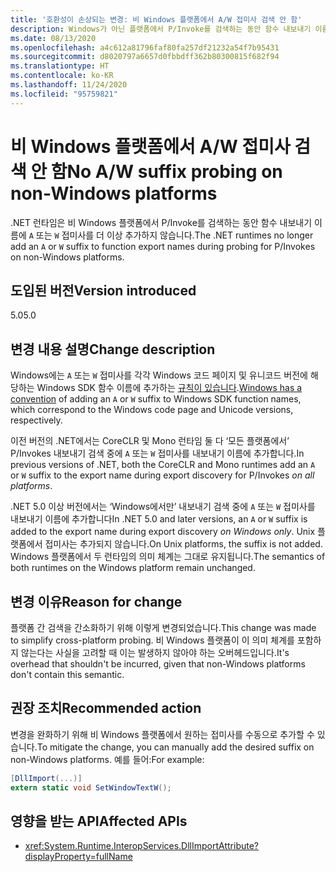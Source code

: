 ```yaml
---
title: '호환성이 손상되는 변경: 비 Windows 플랫폼에서 A/W 접미사 검색 안 함'
description: Windows가 아닌 플랫폼에서 P/Invoke를 검색하는 동안 함수 내보내기 이름에 접미사가 더 이상 추가되지 않는 .NET 5.0의 호환성이 손상되는 변경에 대해 알아봅니다.
ms.date: 08/13/2020
ms.openlocfilehash: a4c612a81796faf80fa257df21232a54f7b95431
ms.sourcegitcommit: d8020797a6657d0fbbdff362b80300815f682f94
ms.translationtype: HT
ms.contentlocale: ko-KR
ms.lasthandoff: 11/24/2020
ms.locfileid: "95759821"
---
```

# <a name="no-aw-suffix-probing-on-non-windows-platforms"></a><span data-ttu-id="22129-103">비 Windows 플랫폼에서 A/W 접미사 검색 안 함</span><span class="sxs-lookup"><span data-stu-id="22129-103">No A/W suffix probing on non-Windows platforms</span></span>

<span data-ttu-id="22129-104">.NET 런타임은 비 Windows 플랫폼에서 P/Invoke를 검색하는 동안 함수 내보내기 이름에 `A` 또는 `W` 접미사를 더 이상 추가하지 않습니다.</span><span class="sxs-lookup"><span data-stu-id="22129-104">The .NET runtimes no longer add an `A` or `W` suffix to function export names during probing for P/Invokes on non-Windows platforms.</span></span>

## <a name="version-introduced"></a><span data-ttu-id="22129-105">도입된 버전</span><span class="sxs-lookup"><span data-stu-id="22129-105">Version introduced</span></span>

<span data-ttu-id="22129-106">5.0</span><span class="sxs-lookup"><span data-stu-id="22129-106">5.0</span></span>

## <a name="change-description"></a><span data-ttu-id="22129-107">변경 내용 설명</span><span class="sxs-lookup"><span data-stu-id="22129-107">Change description</span></span>

<span data-ttu-id="22129-108">Windows에는 `A` 또는 `W` 접미사를 각각 Windows 코드 페이지 및 유니코드 버전에 해당하는 Windows SDK 함수 이름에 추가하는 [규칙이 있습니다](/windows/win32/intl/conventions-for-function-prototypes).</span><span class="sxs-lookup"><span data-stu-id="22129-108">[Windows has a convention](/windows/win32/intl/conventions-for-function-prototypes) of adding an `A` or `W` suffix to Windows SDK function names, which correspond to the Windows code page and Unicode versions, respectively.</span></span>

<span data-ttu-id="22129-109">이전 버전의 .NET에서는 CoreCLR 및 Mono 런타임 둘 다 ‘모든 플랫폼에서’ P/Invokes 내보내기 검색 중에 `A` 또는 `W` 접미사를 내보내기 이름에 추가합니다.</span><span class="sxs-lookup"><span data-stu-id="22129-109">In previous versions of .NET, both the CoreCLR and Mono runtimes add an `A` or `W` suffix to the export name during export discovery for P/Invokes *on all platforms*.</span></span>

<span data-ttu-id="22129-110">.NET 5.0 이상 버전에서는 ‘Windows에서만’ 내보내기 검색 중에 `A` 또는 `W` 접미사를 내보내기 이름에 추가합니다</span><span class="sxs-lookup"><span data-stu-id="22129-110">In .NET 5.0 and later versions, an `A` or `W` suffix is added to the export name during export discovery *on Windows only*.</span></span> <span data-ttu-id="22129-111">Unix 플랫폼에서 접미사는 추가되지 않습니다.</span><span class="sxs-lookup"><span data-stu-id="22129-111">On Unix platforms, the suffix is not added.</span></span> <span data-ttu-id="22129-112">Windows 플랫폼에서 두 런타임의 의미 체계는 그대로 유지됩니다.</span><span class="sxs-lookup"><span data-stu-id="22129-112">The semantics of both runtimes on the Windows platform remain unchanged.</span></span>

## <a name="reason-for-change"></a><span data-ttu-id="22129-113">변경 이유</span><span class="sxs-lookup"><span data-stu-id="22129-113">Reason for change</span></span>

<span data-ttu-id="22129-114">플랫폼 간 검색을 간소화하기 위해 이렇게 변경되었습니다.</span><span class="sxs-lookup"><span data-stu-id="22129-114">This change was made to simplify cross-platform probing.</span></span> <span data-ttu-id="22129-115">비 Windows 플랫폼이 이 의미 체계를 포함하지 않는다는 사실을 고려할 때 이는 발생하지 않아야 하는 오버헤드입니다.</span><span class="sxs-lookup"><span data-stu-id="22129-115">It's overhead that shouldn't be incurred, given that non-Windows platforms don't contain this semantic.</span></span>

## <a name="recommended-action"></a><span data-ttu-id="22129-116">권장 조치</span><span class="sxs-lookup"><span data-stu-id="22129-116">Recommended action</span></span>

<span data-ttu-id="22129-117">변경을 완화하기 위해 비 Windows 플랫폼에서 원하는 접미사를 수동으로 추가할 수 있습니다.</span><span class="sxs-lookup"><span data-stu-id="22129-117">To mitigate the change, you can manually add the desired suffix on non-Windows platforms.</span></span> <span data-ttu-id="22129-118">예를 들어:</span><span class="sxs-lookup"><span data-stu-id="22129-118">For example:</span></span>

```csharp
[DllImport(...)]
extern static void SetWindowTextW();
```

## <a name="affected-apis"></a><span data-ttu-id="22129-119">영향을 받는 API</span><span class="sxs-lookup"><span data-stu-id="22129-119">Affected APIs</span></span>

- <xref:System.Runtime.InteropServices.DllImportAttribute?displayProperty=fullName>

<!--

### Affected APIs

- `T:System.Runtime.InteropServices.DllImportAttribute`

### Category

Interop

-->
